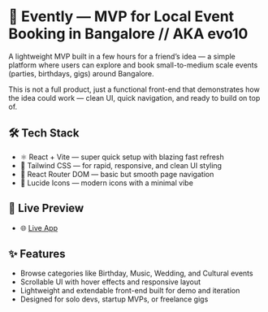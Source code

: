 # 🎉 Evently — MVP for Local Event Booking in Bangalore // AKA evo10

A lightweight MVP built in a few hours for a friend’s idea — a simple platform where users can explore and book small-to-medium scale events (parties, birthdays, gigs) around Bangalore.

This is not a full product, just a functional front-end that demonstrates how the idea could work — clean UI, quick navigation, and ready to build on top of.

## 🛠️ Tech Stack

- ⚛️ React + Vite — super quick setup with blazing fast refresh
- 🎨 Tailwind CSS — for rapid, responsive, and clean UI styling
- 🧭 React Router DOM — basic but smooth page navigation
- 🔔 Lucide Icons — modern icons with a minimal vibe

## 🚀 Live Preview

- 🌐 [Live App](https://evo10.vercel.app/)

## ✨ Features

- Browse categories like Birthday, Music, Wedding, and Cultural events
- Scrollable UI with hover effects and responsive layout
- Lightweight and extendable front-end built for demo and iteration
- Designed for solo devs, startup MVPs, or freelance gigs

